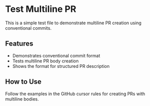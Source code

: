 # Test Multiline PR

This is a simple test file to demonstrate multiline PR creation using conventional commits.

## Features

- Demonstrates conventional commit format
- Tests multiline PR body creation
- Shows the format for structured PR description

## How to Use

Follow the examples in the GitHub cursor rules for creating PRs with multiline bodies. 